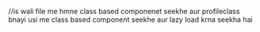 //is wali file me hmne class based componenet seekhe aur profileclass bnayi usi me class based component seekhe 
aur lazy load krna seekha hai 
